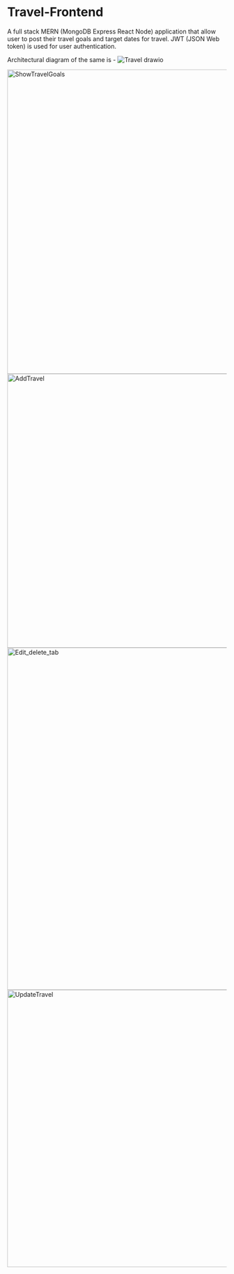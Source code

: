 # Travel-Frontend
A full stack MERN (MongoDB Express React Node) application that allow user to post their travel goals and target dates for travel.
JWT (JSON Web token) is used for user authentication.

Architectural diagram of the same is -
![Travel drawio](https://user-images.githubusercontent.com/45077872/227101970-1ce921fc-4396-4da9-83ec-ddd65612ac50.png)



<img width="699" alt="ShowTravelGoals" src="https://user-images.githubusercontent.com/45077872/227102222-a3646ed6-374c-47f9-830d-5e2e152d1a6f.png">

<img width="629" alt="AddTravel" src="https://user-images.githubusercontent.com/45077872/227102382-88ad9c1c-18e8-4ba5-add9-dca1ba2b058e.png">

<img width="786" alt="Edit_delete_tab" src="https://user-images.githubusercontent.com/45077872/227102458-be854354-e5da-4d85-ad5c-72ce649bb61a.png">

<img width="637" alt="UpdateTravel" src="https://user-images.githubusercontent.com/45077872/227102470-5ec9549c-e714-4599-acfe-ce42346fd1c7.png">

